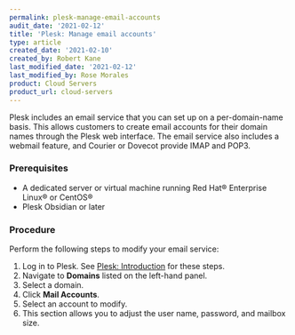 ```yaml
---
permalink: plesk-manage-email-accounts
audit_date: '2021-02-12'
title: 'Plesk: Manage email accounts'
type: article
created_date: '2021-02-10'
created_by: Robert Kane
last_modified_date: '2021-02-12'
last_modified_by: Rose Morales
product: Cloud Servers
product_url: cloud-servers
---
```


Plesk includes an email service that you can set up on a per-domain-name basis.
This allows customers to create email accounts for their domain names through
the Plesk web interface. The email service also includes a webmail feature, and
Courier or Dovecot provide IMAP and POP3.

### Prerequisites

- A dedicated server or virtual machine running Red Hat&reg; Enterprise Linux&reg; or CentOS&reg;
- Plesk Obsidian or later

### Procedure

Perform the following steps to modify your email service:

1. Log in to Plesk. See [Plesk: Introduction](https://docs-ospc.rackspace.com/support/how-to/cloud-servers/plesk-introduction) for these steps.
2. Navigate to **Domains** listed on the left-hand panel.
3. Select a domain.
4. Click **Mail Accounts**.
5. Select an account to modify.
6. This section allows you to adjust the user name, password, and mailbox size.
